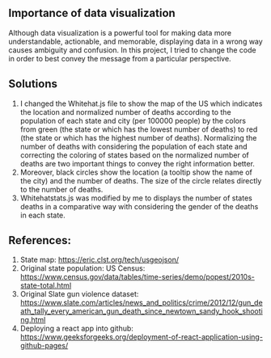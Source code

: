 ## Importance of data visualization
Although data visualization is a powerful tool for making data more understandable, actionable, and memorable, displaying data in a wrong way causes ambiguity and confusion. In this project, I tried to change the code in order to best convey the message from a particular perspective.

## Solutions
1.	I changed the Whitehat.js file to show the map of the US which indicates the location and normalized number of deaths according to the population of each state and city (per 100000 people) by the colors from green (the state or which has the lowest number of deaths) to red (the state or which has the highest number of deaths). Normalizing the number of deaths with considering the population of each state and correcting the coloring of states based on the normalized number of deaths are two important things to convey the right information better.
2.	Moreover, black circles show the location (a tooltip show the name of the city) and the number of deaths. The size of the circle relates directly to the number of deaths.
3.	Whitehatstats.js was modified by me to displays the number of states deaths in a comparative way with considering the gender of the deaths in each state.
   
## References:
1.	State map: 
https://eric.clst.org/tech/usgeojson/
2.	Original state population: US Census: 
https://www.census.gov/data/tables/time-series/demo/popest/2010s-state-total.html
3.	Original Slate gun violence dataset:
https://www.slate.com/articles/news_and_politics/crime/2012/12/gun_death_tally_every_american_gun_death_since_newtown_sandy_hook_shooting.html   
4.	Deploying a react app into github:
https://www.geeksforgeeks.org/deployment-of-react-application-using-github-pages/


